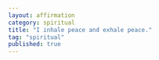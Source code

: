 ```yaml
---
layout: affirmation  
category: spiritual  
title: "I inhale peace and exhale peace."  
tag: "spiritual"
published: true
---
```

